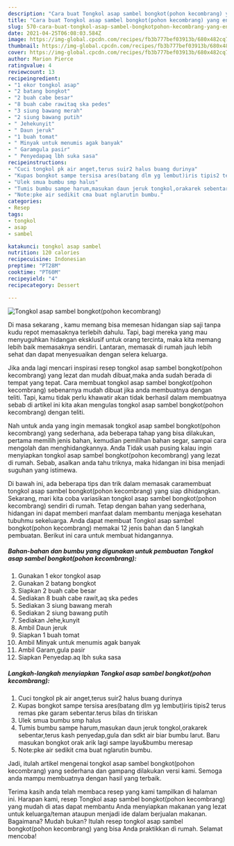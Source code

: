 ```yaml
---
description: "Cara buat Tongkol asap sambel bongkot(pohon kecombrang) yang enak Untuk Jualan"
title: "Cara buat Tongkol asap sambel bongkot(pohon kecombrang) yang enak Untuk Jualan"
slug: 570-cara-buat-tongkol-asap-sambel-bongkotpohon-kecombrang-yang-enak-untuk-jualan
date: 2021-04-25T06:08:03.584Z
image: https://img-global.cpcdn.com/recipes/fb3b777bef03913b/680x482cq70/tongkol-asap-sambel-bongkotpohon-kecombrang-foto-resep-utama.jpg
thumbnail: https://img-global.cpcdn.com/recipes/fb3b777bef03913b/680x482cq70/tongkol-asap-sambel-bongkotpohon-kecombrang-foto-resep-utama.jpg
cover: https://img-global.cpcdn.com/recipes/fb3b777bef03913b/680x482cq70/tongkol-asap-sambel-bongkotpohon-kecombrang-foto-resep-utama.jpg
author: Marion Pierce
ratingvalue: 4
reviewcount: 13
recipeingredient:
- "1 ekor tongkol asap"
- "2 batang bongkot"
- "2 buah cabe besar"
- "8 buah cabe rawitaq ska pedes"
- "3 siung bawang merah"
- "2 siung bawang putih"
- " Jehekunyit"
- " Daun jeruk"
- "1 buah tomat"
- " Minyak untuk menumis agak banyak"
- " Garamgula pasir"
- " Penyedapaq lbh suka sasa"
recipeinstructions:
- "Cuci tongkol pk air anget,terus suir2 halus buang durinya"
- "Kupas bongkot sampe tersisa ares(batang dlm yg lembut)iris tipis2 terus remas pke garam sebentar.terus bilas dn tiriskan"
- "Ulek smua bumbu smp halus"
- "Tumis bumbu sampe harum,masukan daun jeruk tongkol,orakarek sebentar,terus kash penyedap,gula dan sdkt air biar bumbu larut. Baru masukan bongkot orak arik lagi sampe layu&amp;bumbu meresap"
- "Note:pke air sedikit cma buat nglarutin bumbu."
categories:
- Resep
tags:
- tongkol
- asap
- sambel

katakunci: tongkol asap sambel 
nutrition: 120 calories
recipecuisine: Indonesian
preptime: "PT28M"
cooktime: "PT60M"
recipeyield: "4"
recipecategory: Dessert

---
```



![Tongkol asap sambel bongkot(pohon kecombrang)](https://img-global.cpcdn.com/recipes/fb3b777bef03913b/680x482cq70/tongkol-asap-sambel-bongkotpohon-kecombrang-foto-resep-utama.jpg)

Di masa  sekarang , kamu memang bisa memesan hidangan siap saji tanpa kudu repot memasaknya terlebih dahulu. Tapi, bagi mereka yang mau menyuguhkan hidangan eksklusif untuk orang tercinta, maka kita memang lebih baik memasaknya sendiri. Lantaran, memasak di rumah jauh lebih sehat dan dapat menyesuaikan dengan selera keluarga.

Jika anda lagi mencari inspirasi resep tongkol asap sambel bongkot(pohon kecombrang) yang lezat dan mudah dibuat,maka anda sudah berada di tempat yang tepat. Cara membuat tongkol asap sambel bongkot(pohon kecombrang)  sebenarnya mudah dibuat jika anda membuatnya dengan teliti. Tapi, kamu tidak perlu khawatir akan tidak berhasil dalam membuatnya 
sebab di artikel ini kita akan mengulas tongkol asap sambel bongkot(pohon kecombrang) dengan teliti.  



Nah untuk anda yang ingin memasak tongkol asap sambel bongkot(pohon kecombrang) yang sederhana, ada beberapa tahap yang bisa dilakukan, pertama memilih jenis bahan, kemudian pemilihan bahan segar, sampai cara mengolah dan menghidangkannya. Anda Tidak usah pusing kalau ingin menyiapkan tongkol asap sambel bongkot(pohon kecombrang) yang lezat di rumah. Sebab, asalkan anda  tahu triknya, maka hidangan ini bisa menjadi suguhan yang istimewa.

Di bawah ini, ada beberapa tips dan trik dalam memasak caramembuat tongkol asap sambel bongkot(pohon kecombrang) yang siap dihidangkan. Sekarang, mari kita coba variasikan tongkol asap sambel bongkot(pohon kecombrang) sendiri di rumah. Tetap dengan bahan yang sederhana, hidangan ini dapat memberi manfaat dalam membantu menjaga kesehatan tubuhmu sekeluarga. Anda dapat membuat Tongkol asap sambel bongkot(pohon kecombrang) memakai 12 jenis bahan dan 5 langkah pembuatan. Berikut ini cara untuk membuat hidangannya.

<!--inarticleads1-->

##### Bahan-bahan dan bumbu yang digunakan untuk pembuatan Tongkol asap sambel bongkot(pohon kecombrang):

1. Gunakan 1 ekor tongkol asap
1. Gunakan 2 batang bongkot
1. Siapkan 2 buah cabe besar
1. Sediakan 8 buah cabe rawit,aq ska pedes
1. Sediakan 3 siung bawang merah
1. Sediakan 2 siung bawang putih
1. Sediakan  Jehe,kunyit
1. Ambil  Daun jeruk
1. Siapkan 1 buah tomat
1. Ambil  Minyak untuk menumis agak banyak
1. Ambil  Garam,gula pasir
1. Siapkan  Penyedap.aq lbh suka sasa




<!--inarticleads2-->

##### Langkah-langkah menyiapkan Tongkol asap sambel bongkot(pohon kecombrang):

1. Cuci tongkol pk air anget,terus suir2 halus buang durinya
1. Kupas bongkot sampe tersisa ares(batang dlm yg lembut)iris tipis2 terus remas pke garam sebentar.terus bilas dn tiriskan
1. Ulek smua bumbu smp halus
1. Tumis bumbu sampe harum,masukan daun jeruk tongkol,orakarek sebentar,terus kash penyedap,gula dan sdkt air biar bumbu larut. Baru masukan bongkot orak arik lagi sampe layu&amp;bumbu meresap
1. Note:pke air sedikit cma buat nglarutin bumbu.




Jadi, itulah artikel mengenai  tongkol asap sambel bongkot(pohon kecombrang)  yang sederhana dan gampang dilakukan versi kami. Semoga anda mampu membuatnya dengan hasil yang terbaik. 

Terima kasih anda telah membaca resep yang kami tampilkan di halaman ini. Harapan kami, resep  Tongkol asap sambel bongkot(pohon kecombrang) yang mudah di atas dapat membantu Anda menyiapkan makanan yang lezat untuk keluarga/teman ataupun menjadi ide dalam berjualan makanan. Bagaimana? Mudah bukan? Itulah resep tongkol asap sambel bongkot(pohon kecombrang) yang bisa Anda praktikkan di rumah. Selamat mencoba!

